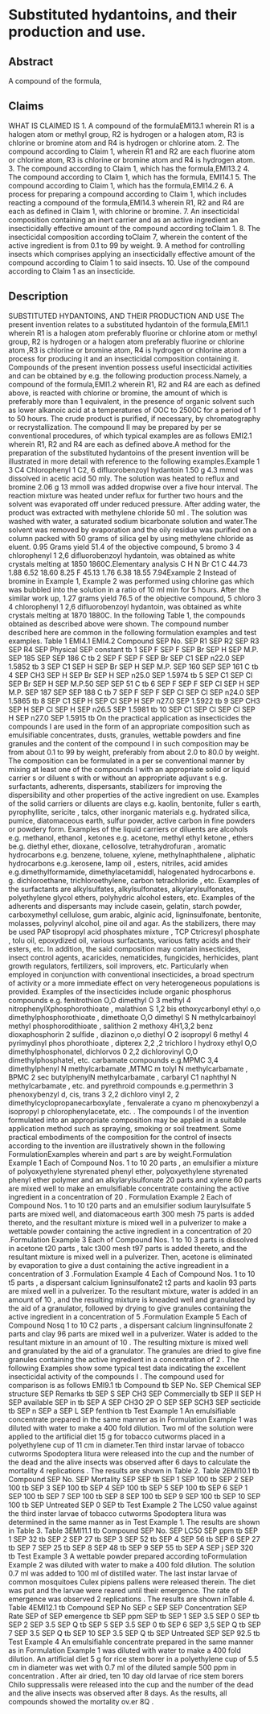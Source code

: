 # Substituted hydantoins, and their production and use.

## Abstract
A compound of the formula,

## Claims
WHAT IS CLAIMED IS 1. A compound of the formulaEMI13.1 wherein R1 is a halogen atom or methyl group, R2 is hydrogen or a halogen atom, R3 is chlorine or bromine atom and R4 is hydrogen or chlorine atom. 2. The compound according to Claim 1, wherein R1 and R2 are each fluorine atom or chlorine atom, R3 is chlorine or bromine atom and R4 is hydrogen atom. 3. The compound according to Claim 1, which has the formula,EMI13.2 4. The compound according to Claim 1, which has the formula, EMI14.1 5. The compound according to Claim 1, which has the formula,EMI14.2 6. A process for preparing a compound according to Claim 1, which includes reacting a compound of the formula,EMI14.3 wherein R1, R2 and R4 are each as defined in Claim 1, with chlorine or bromine. 7. An insecticidal composition containing an inert carrier and as an active ingredient an insecticidally effective amount of the compound according toClaim 1. 8. The insecticidal composition according toClaim 7, wherein the content of the active ingredient is from 0.1 to 99 by weight. 9. A method for controlling insects which comprises applying an insecticidally effective amount of the compound according to Claim 1 to said insects. 10. Use of the compound according to Claim 1 as an insecticide.

## Description
SUBSTITUTED HYDANTOINS, AND THEIR PRODUCTION AND USE The present invention relates to a substituted hydantoin of the formula,EMI1.1 wherein R1 is a halogen atom preferably fluorine or chlorine atom or methyl group, R2 is hydrogen or a halogen atom preferably fluorine or chlorine atom ,R3 is chlorine or bromine atom, R4 is hydrogen or chlorine atom a process for producing it and an insecticidal composition containing it. Compounds of the present invention possess useful insecticidal activities and can be obtained by e.g. the following production process.Namely, a compound of the formula,EMI1.2 wherein R1, R2 and R4 are each as defined above, is reacted with chlorine or bromine, the amount of which is preferably more than 1 equivalent, in the presence of organic solvent such as lower alkanoic acid at a temperatures of OOC to 2500C for a period of 1 to 50 hours. The crude product is purified, if necessary, by chromatography or recrystallization. The compound II may be prepared by per se conventional procedures, of which typical examples are as follows EMI2.1 wherein R1, R2 and R4 are each as defined above.A method for the preparation of the substituted hydantoins of the present invention will be illustrated in more detail with reference to the following examples.Example 1 3 C4 Chlorophenyl 1 C2, 6 difluorobenzoyl hydantoin 1.50 g 4.3 mmol was dissolved in acetic acid 50 mly. The solution was heated to reflux and bromine 2.06 g 13 mmoll was added dropwise over a five hour interval. The reaction mixture was heated under reflux for further two hours and the solvent was evaporated off under reduced pressure. After adding water, the product was extracted with methylene chloride 50 ml . The solution was washed with water, a saturated sodium bicarbonate solution and water.The solvent was removed by evaporation and the oily residue was purified on a column packed with 50 grams of silica gel by using methylene chloride as eluent. 0.95 Grams yield 51.4 of the objective compound, 5 bromo 3 4 chlorophenyl 1 2,6 difluorobenzoyl hydantoin, was obtained as white crystals melting at 1850 1860C.Elementary analysis C H N Br C1 C 44.73 1.88 6.52 18.60 8.25 F 45.13 1.76 6.38 18.55 7.94Example 2 Instead of bromine in Example 1, Example 2 was performed using chlorine gas which was bubbled into the solution in a ratio of 10 ml min for 5 hours. After the similar work up, 1.27 grams yield 76.5 of the objective compound, 5 chloro 3 4 chlorophenyl 1 2,6 difluorobenzoyl hydantoin, was obtained as white crystals melting at 1870 1880C. In the following Table 1, the compounds obtained as described above were shown. The compound number described here are common in the following formulation examples and test examples. Table 1 EMI4.1 EMI4.2 Compound SEP No. SEP R1 SEP R2 SEP R3 SEP R4 SEP Physical SEP constant tb 1 SEP F SEP F SEP Br SEP H SEP M.P. SEP 185 SEP SEP 186 C tb 2 SEP F SEP F SEP Br SEP C1 SEP n22.0 SEP 1.5852 tb 3 SEP C1 SEP H SEP Br SEP H SEP M.P. SEP 160 SEP SEP 161 C tb 4 SEP CH3 SEP H SEP Br SEP H SEP n25.0 SEP 1.5974 tb 5 SEP C1 SEP Cl SEP Br SEP H SEP M.P.50 SEP SEP 51 C tb 6 SEP F SEP F SEP Cl SEP H SEP M.P. SEP 187 SEP SEP 188 C tb 7 SEP F SEP F SEP Cl SEP Cl SEP n24.0 SEP 1.5865 tb 8 SEP C1 SEP H SEP Cl SEP H SEP n27.0 SEP 1.5922 tb 9 SEP CH3 SEP H SEP Cl SEP H SEP n26.5 SEP 1.5981 tb 10 SEP C1 SEP Cl SEP Cl SEP H SEP n27.0 SEP 1.5915 tb On the practical application as insecticides the compounds I are used in the form of an appropriate composition such as emulsifiable concentrates, dusts, granules, wettable powders and fine granules and the content of the compound I in such composition may be from about 0.1 to 99 by weight, preferably from about 2.0 to 80.0 by weight. The composition can be formulated in a per se conventional manner by mixing at least one of the compounds I with an appropriate solid or liquid carrier s or diluent s with or without an appropriate adjuvant s e.g. surfactants, adherents, dispersants, stabilizers for improving the dispersibility and other properties of the active ingredient on use. Examples of the solid carriers or diluents are clays e.g. kaolin, bentonite, fuller s earth, pyrophyllite, sericite , talcs, other inorganic materials e.g. hydrated silica, pumice, diatomaceous earth, sulfur powder, active carbon in fine powders or powdery form. Examples of the liquid carriers or diluents are alcohols e.g. methanol, ethanol , ketones e.g. acetone, methyl ethyl ketone , ethers be.g. diethyl ether, dioxane, cellosolve, tetrahydrofuran , aromatic hydrocarbons e.g. benzene, toluene, xylene, methylnaphthalene , aliphatic hydrocarbons e.g..kerosene, lamp oil , esters, nitriles, acid amides e.g.dimethylformamide, dimethylacetamiddl, halogenated hydrocarbons e. g. dichloroethane, trichloroethylene, carbon tetrachloride , etc. Examples of the surfactants are alkylsulfates, alkylsulfonates, alkylarylsulfonates, polyethylene glycol ethers, polyhydric alcohol esters, etc. Examples of the adherents and dispersants may include casein, gelatin, starch powder, carboxymethyl cellulose, gum arabic, alginic acid, ligninsulfonate, bentonite, molasses, polyvinyl alcohol, pine oil and agar. As the stabilizers, there may be used PAP tisopropyl acid phosphates mixture , TCP Ctricresyl phosphate , tolu oil, epoxydized oil, various surfactants, various fatty acids and their esters, etc. In addition, the said composition may contain insecticides, insect control agents, acaricides, nematicides, fungicides, herhicides, plant growth regulators, fertilizers, soil improvers, etc. Particularly when employed in conjunction with conventional insecticides, a broad spectrum of activity or a more immediate effect on very heterogeneous populations is provided. Examples of the insecticides include organic phosphorus compounds e.g. fenitrothion O,O dimethyl O 3 methyl 4 nitrophenylXphosphorothioate , malathion S 1,2 bis ethoxycarbonyl ethyl o,o dimethylphosphorothioate , dimethoate O,O dimethyl S N methylcarbainoyl methyl phosphorodithioate , salithion 2 methoxy 4H1,3,2 benz dioxaphosphorin 2 sulfide , diazinon o,o diethyl O 2 isopropyl 6 methyl 4 pyrimydinyl phos phorothioate , dipterex 2,2 ,2 trichloro l hydroxy ethyl O,O dimethylphosphonatel, dichlorvos 0 2,2 dichlorovinyl O,O dimethylphosphatel, etc. carbamate compounds e.g.MPMC 3,4 dimethylphenyl N methylcarbamate ,MTMC m tolyl N methylcarbamate , BPMC 2 sec butylphenylN methylcarbamate , carbaryl C1 naphthyl N methylcarbamate , etc. and pyrethroid compounds e.g.permethrin 3 phenoxybenzyl d, cis, trans 3 2,2 dichloro vinyl 2, 2 dimethylcyclopropanecarboxylate , fenvalerate a cyano m phenoxybenzyl a isopropyl p chlorophenylacetate, etc. . The compounds I of the invention formulated into an appropriate composition may be applied in a suitable application method such as spraying, smoking or soil treatment. Some practical embodiments of the composition for the control of insects according to the invention are illustratively shown in the following FormulationExamples wherein and part s are by weight.Formulation Example 1 Each of Compound Nos. 1 to 10 20 parts , an emulsifier a mixture of polyoxyethylene styrenated phenyl ether, polyoxyethylene styrenated phenyl ether polymer and an alkylarylsulfonate 20 parts and xylene 60 parts are mixed well to make an emulsifiable concentrate containing the active ingredient in a concentration of 20 . Formulation Example 2 Each of Compound Nos. 1 to 10 t20 parts and an emulsifier sodium laurylsulfate 5 parts are mixed well, and diatomaceous earth 300 mesh 75 parts is added thereto, and the resultant mixture is mixed well in a pulverizer to make a wettable powder containing the active ingredient in a concentration of 20 .Formulation Example 3 Each of Compound Nos. 1 to 10 3 parts is dissolved in acetone t20 parts , talc t300 mesh t97 parts is added thereto, and the resultant mixture is mixed well in a pulverizer. Then, acetone is eliminated by evaporation to give a dust containing the active ingreadient in a concentration of 3 .Formulation Example 4 Each of Compound Nos. 1 to 10 t5 parts , a dispersant calcium ligninsulfonate2 t2 parts and kaolin 93 parts are mixed well in a pulverizer. To the resultant mixture, water is added in an amount of 10 , and the resulting mixture is kneaded well and granulated by the aid of a granulator, followed by drying to give granules containing the active ingredient in a concentration of 5 .Formulation Example 5 Each of Compound Nosq 1 to 10 C2 parts , a dispersant calcium lingninsulfonate 2 parts and clay 96 parts are mixed well in a pulverizer. Water is added to the resultant mixture in an amount of 10 . The resulting mixture is mixed well and granulated by the aid of a granulator. The granules are dried to give fine granules containing the active ingredient in a concentration of 2 . The following Examples show some typical test data indicating the excellent insecticidal activity of the compounds I . The compound used for comparison is as follows EMI9.1 tb Compound tb SEP No. SEP Chemical SEP structure SEP Remarks tb SEP S SEP CH3 SEP Commercially tb SEP II SEP H SEP available SEP in tb SEP A SEP CH3O 2P O SEP SEP SCH3 SEP secticide tb SEP n SEP a SEP L SEP fenthion tb Test Example 1 An emulsifiable concentrate prepared in the same manner as in Formulation Example 1 was diluted with water to make a 400 fold dilution. Two ml of the solution were applied to the artificial diet 15 g for tobacco cutworms placed in a polyethylene cup of 11 cm in diameter.Ten third instar larvae of tobacco cutworms Spodoptera litura were released into the cup and the number of the dead and the alive insects was observed after 6 days to calculate the mortality 4 replications . The results are shown in Table 2. Table 2EMI10.1 tb Compound SEP No. SEP Mortality SEP SEP tb SEP 1 SEP 100 tb SEP 2 SEP 100 tb SEP 3 SEP 100 tb SEP 4 SEP 100 tb SEP 5 SEP 100 tb SEP 6 SEP 1 SEP 100 tb SEP 7 SEP 100 tb SEP 8 SEP 100 tb SEP 9 SEP 100 tb SEP 10 SEP 100 tb SEP Untreated SEP 0 SEP tb Test Example 2 The LC50 value against the third inster larvae of tobacco cutworms Spodoptera litura was determined in the same manner as in Test Example 1. The results are shown in Table 3. Table 3EMI11.1 tb Compound SEP No. SEP LC50 SEP ppm tb SEP 1 SEP 32 tb SEP 2 SEP 27 tb SEP 3 SEP 52 tb SEP 4 SEP 56 tb SEP 6 SEP 27 tb SEP 7 SEP 25 tb SEP 8 SEP 48 tb SEP 9 SEP 55 tb SEP A SEP j SEP 320 tb Test Example 3 A wettable powder prepared according toFormulation Example 2 was diluted with water to make a 400 fold dilution. The solution 0.7 ml was added to 100 ml of distilled water. The last instar larvae of common mosquitoes Culex pipiens pallens were released therein. The diet was put and the larvae were reared until their emergence. The rate of emergence was observed 2 replications . The results are shown inTable 4. Table 4EMI12.1 tb Compound SEP No SEP c SEP SEP Concentration SEP Rate SEP of SEP emergence tb SEP ppm SEP tb SEP 1 SEP 3.5 SEP 0 SEP tb SEP 2 SEP 3.5 SEP Q tb SEP 5 SEP 3.5 SEP 0 tb SEP 6 SEP 3,5 SEP Q tb SEP 7 SEP 3.5 SEP Q tb SEP 10 SEP 3.5 SEP Q tb SEP Untreated SEP SEP 92.5 tb Test Example 4 An emulsifiahle concentrate prepared in the same manner as in Formulation Example 1 was diluted with water to make a 400 fold dilution. An artificial diet 5 g for rice stem borer in a polyethylene cup of 5.5 cm in diameter was wet with 0.7 ml of the diluted sample 500 ppm in concentration . After air dried, ten 10 day old larvae of rice stem borers Chilo suppressalis were released into the cup and the number of the dead and the alive insects was observed after 8 days. As the results, all compounds showed the mortality ov.er 8Q .